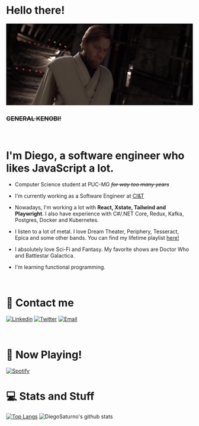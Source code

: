 # Hello there!

![Hello there!](images/hellothere.gif)
### ~~GENERAL KENOBI!~~

<br>

# I'm Diego, a software engineer who likes JavaScript **a lot**.

- Computer Science student at PUC-MG _~~for way too many years~~_

- I'm currently working as a Software Engineer at [CI&T](https://ciandt.com/)

- Nowadays, I'm working a lot with **React, Xstate, Tailwind and Playwright**. I also have experience with C#/.NET Core, Redux, Kafka, Postgres, Docker and Kubernetes.

- I listen to a lot of metal. I love Dream Theater, Periphery, Tesseract, Epica and some other bands. You can find my lifetime playlist [here!](https://open.spotify.com/playlist/2SW0uHhTCw2GkQj7nNcofG?si=c6fa716ed69e4471)
- I absolutely love Sci-Fi and Fantasy. My favorite shows are Doctor Who and Battlestar Galactica.

- I'm learning functional programming.

<br>

# 💬 Contact me

[![Linkedin](https://img.shields.io/badge/Linkedin-Diego%20Oliveira-00BFFF?logo=linkedin&logoColor=white)](https://www.linkedin.com/in/diego-oliveira-b3a352115/)
[![Twitter](https://img.shields.io/badge/Twitter-@honorthydoctor-blue?logo=twitter&logoColor=white)](https://twitter.com/honorthydoctor)
[![Email](https://img.shields.io/badge/Email-diego.setubal1@gmail.com-FF0000?logo=gmail&logoColor=white)](diego.setubal1@gmail.com)


<br>

# 🎸 Now Playing! 

[![Spotify](https://diegosaturno.vercel.app/api/spotify)](https://open.spotify.com/playlist/2SW0uHhTCw2GkQj7nNcofG?si=uUhz8ujjQ1CUc9pwzrecjA)



# 💻 Stats and Stuff

[![Top Langs](https://github-readme-stats.vercel.app/api/top-langs/?username=DiegoSaturno&theme=tokyonight)](https://github.com/anuraghazra/github-readme-stats)
![DiegoSaturno's github stats](https://github-readme-stats.vercel.app/api?username=DiegoSaturno&show_icons=true&theme=tokyonight&count_private=true)


<!--
**DiegoSaturno/DiegoSaturno** is a ✨ _special_ ✨ repository because its `README.md` (this file) appears on your GitHub profile.

Here are some ideas to get you started:

- 🔭 I’m currently working on ...
- 🌱 I’m currently learning ...
- 👯 I’m looking to collaborate on ...
- 🤔 I’m looking for help with ...
- 💬 Ask me about ...
- 📫 How to reach me: ...
- 😄 Pronouns: ...
- ⚡ Fun fact: ...
-->
